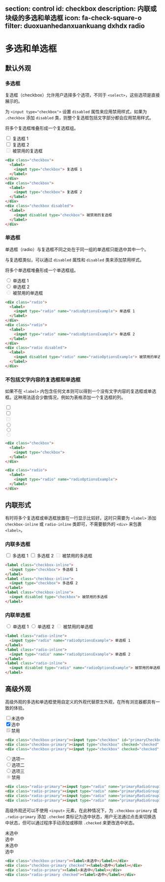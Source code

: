 section: control
id: checkbox
description: 内联或块级的多选和单选框
icon: fa-check-square-o
filter: duoxuanhedanxuankuang dxhdx radio
---

# 多选和单选框

## 默认外观

### 多选框

复选框（checkbox）允许用户选择多个选项，不同于 `<select>`，这些选项是直接展示的。

为 `<input type="checkbox">` 设置 `disabled` 属性来应用禁用样式，如果为 `.checkbox` 添加 `disabled` 类，则整个复选框包括文字部分都会应用禁用样式。

将多个复选框堆叠形成一个复选框组。

<example>
  <div class="checkbox">
    <label>
      <input type="checkbox"> 复选框 1
    </label>
  </div>
  <div class="checkbox">
    <label>
      <input type="checkbox"> 复选框 2
    </label>
  </div>
  <div class="checkbox disabled">
    <label>
      <input disabled type="checkbox"> 被禁用的复选框
    </label>
  </div>
</example>

```html
<div class="checkbox">
  <label>
    <input type="checkbox"> 复选框 1
  </label>
</div>
<div class="checkbox">
  <label>
    <input type="checkbox"> 复选框 2
  </label>
</div>
<div class="checkbox disabled">
  <label>
    <input disabled type="checkbox"> 被禁用的复选框
  </label>
</div>
```

### 单选框

单选框（radio）与复选框不同之处在于同一组的单选框只能选中其中一个。

与复选框类似，可以通过 `disabled` 属性和 `disabled` 类来添加禁用样式。

将多个单选框堆叠形成一个单选框组。

<example>
  <div class="radio">
    <label>
      <input type="radio" name="radioOptionsExample1"> 单选框 1
    </label>
  </div>
  <div class="radio">
    <label>
      <input type="radio" name="radioOptionsExample1"> 单选框 2
    </label>
  </div>
  <div class="radio disabled">
    <label>
      <input disabled type="radio" name="radioOptionsExample1"> 被禁用的单选框
    </label>
  </div>
</example>

```html
<div class="radio">
  <label>
    <input type="radio" name="radioOptionsExample"> 单选框 1
  </label>
</div>
<div class="radio">
  <label>
    <input type="radio" name="radioOptionsExample"> 单选框 2
  </label>
</div>
<div class="radio disabled">
  <label>
    <input disabled type="radio" name="radioOptionsExample"> 被禁用的单选框
  </label>
</div>
```

### 不包括文字内容的复选框和单选框

如果不在 `<label>` 内包含任何文本则可以得到一个没有文字内容的复选框或单选框。这种用法适合少数情况，例如为表格添加一个复选框的列。

<example class="row">
  <div class="col-xs-6">
    <div class="checkbox">
      <label>
        <input type="checkbox">
      </label>
    </div>
    <div class="checkbox">
      <label>
        <input type="checkbox">
      </label>
    </div>
    <div class="checkbox disabled">
      <label>
        <input disabled type="checkbox">
      </label>
    </div>
  </div>
  <div class="col-xs-6">
    <div class="radio">
      <label>
        <input type="radio" name="radioOptionsExample2">
      </label>
    </div>
    <div class="radio">
      <label>
        <input type="radio" name="radioOptionsExample2">
      </label>
    </div>
    <div class="radio disabled">
      <label>
        <input disabled type="radio" name="radioOptionsExample2">
      </label>
    </div>
  </div>
</example>

```html
<div class="checkbox">
  <label>
    <input type="checkbox">
  </label>
</div>

<div class="radio">
  <label>
    <input type="radio" name="radioOptionsExample">
  </label>
</div>
```

## 内联形式

有时将多个复选框或单选框放置在一行显示比较好。这时只需要为 `<label>` 添加 `checkbox-inline` 或 `radio-inline` 类即可，不需要额外的 `<div>` 来包裹 `<label>`。

### 内联多选框

<example>
  <label class="checkbox-inline">
    <input type="checkbox"> 多选框 1
  </label>
  <label class="checkbox-inline">
    <input type="checkbox"> 多选框 2
  </label>
  <label class="checkbox-inline">
    <input disabled type="checkbox"> 被禁用的多选框
  </label>
</example>

```html
<label class="checkbox-inline">
  <input type="checkbox"> 多选框 1
</label>
<label class="checkbox-inline">
  <input type="checkbox"> 多选框 2
</label>
<label class="checkbox-inline">
  <input disabled type="checkbox"> 被禁用的多选框
</label>
```

### 内联单选框

<example>
  <label class="radio-inline">
    <input type="radio" name="radioOptionsExample3"> 单选框 1
  </label>
  <label class="radio-inline">
    <input type="radio" name="radioOptionsExample3"> 单选框 2
  </label>
  <label class="radio-inline">
    <input disabled type="radio" name="radioOptionsExample3"> 被禁用的单选框
  </label>
</example>

```html
<label class="radio-inline">
  <input type="radio" name="radioOptionsExample"> 单选框 1
</label>
<label class="radio-inline">
  <input type="radio" name="radioOptionsExample"> 单选框 2
</label>
<label class="radio-inline">
  <input disabled type="radio" name="radioOptionsExample"> 被禁用的单选框
</label>
```

## 高级外观

高级外观的多选和单选框使用自定义的外观代替原生外观，在所有浏览器都具有一致的体验。

<example>
<div class="checkbox-primary"><input type="checkbox" id="primaryCheckbox1"><label for="primaryCheckbox1">未选中</label></div>
<div class="checkbox-primary"><input type="checkbox" checked="checked" id="primaryCheckbox2"><label for="primaryCheckbox2">选中</label></div>
<div class="checkbox-primary"><input type="checkbox" checked="checked" disabled="disabled" id="primaryCheckbox3"><label for="primaryCheckbox3">禁用</label></div>
</example>

```html
<div class="checkbox-primary"><input type="checkbox" id="primaryCheckbox1"><label for="primaryCheckbox1">未选中</label></div>
<div class="checkbox-primary"><input type="checkbox" checked="checked" id="primaryCheckbox2"><label for="primaryCheckbox2">选中</label></div>
<div class="checkbox-primary"><input type="checkbox" checked="checked" disabled="disabled" id="primaryCheckbox3"><label for="primaryCheckbox3">禁用</label></div>
```

<example>
<div class="radio-primary"><input type="radio" name="primaryRadioGroup1" id="primaryradio1"><label for="primaryradio1">选项一</label></div>
<div class="radio-primary"><input type="radio" name="primaryRadioGroup1" checked="checked" id="primaryradio2"><label for="primaryradio2">选项二</label></div>
<div class="radio-primary"><input type="radio" name="primaryRadioGroup1" checked="checked" id="primaryradio3"><label for="primaryradio3">选项三</label></div>
<div class="radio-primary"><input type="radio" name="primaryRadioGroup1" checked="checked" disabled="disabled" id="primaryradio4"><label for="primaryradio4">禁用</label></div>
</example>

```html
<div class="radio-primary"><input type="radio" name="primaryRadioGroup1" id="primaryradio1"><label for="primaryradio1">选项一</label></div>
<div class="radio-primary"><input type="radio" name="primaryRadioGroup1" checked="checked" id="primaryradio2"><label for="primaryradio2">选项二</label></div>
<div class="radio-primary"><input type="radio" name="primaryRadioGroup1" checked="checked" id="primaryradio3"><label for="primaryradio3">选项三</label></div>
<div class="radio-primary"><input type="radio" name="primaryRadioGroup1" checked="checked" disabled="disabled" id="primaryradio4"><label for="primaryradio4">禁用</label></div>
```

高级外观还可以不使用 `<input>` 元素，在此种情况下，为 `.checkbox-primary` 或 `.radio-primary` 添加 `.checked` 类标记为选中状态，用户无法通过点击来切换选中状态，但可以通过程序手动添加或移除 `.checked` 来更改选中状态。

<example>
<div class="checkbox-primary"><label>未选中</label></div>
<div class="checkbox-primary checked"><label>选中</label></div>
<div class="radio-primary"><label>未选中</label></div>
<div class="radio-primary checked"><label>选中</label></div>
</example>

```html
<div class="checkbox-primary"><label>未选中</label></div>
<div class="checkbox-primary checked"><label>选中</label></div>
<div class="radio-primary"><label>未选中</label></div>
<div class="radio-primary checked"><label>选中</label></div>
```
